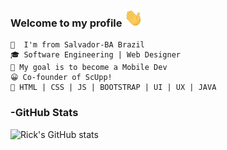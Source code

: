 


### Welcome to my profile <img src="https://raw.githubusercontent.com/parth-27/parth-27/master/Hi.gif" width="30px" style="max-width:100%;"> 




````
📍  I'm from Salvador-BA Brazil 
🎓 Software Engineering | Web Designer
🎨 My goal is to become a Mobile Dev 
😀 Co-founder of ScUpp!
💾 HTML | CSS | JS | BOOTSTRAP | UI | UX | JAVA
````

### -GitHub Stats
![Rick's GitHub stats](https://github-readme-stats.vercel.app/api?username=ricardoliveiraof2m&show_icons=true&theme=tokyonight) 

